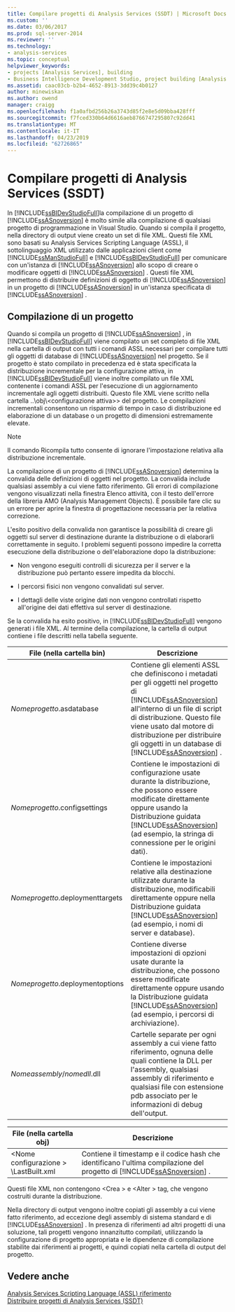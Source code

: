 ```yaml
---
title: Compilare progetti di Analysis Services (SSDT) | Microsoft Docs
ms.custom: ''
ms.date: 03/06/2017
ms.prod: sql-server-2014
ms.reviewer: ''
ms.technology:
- analysis-services
ms.topic: conceptual
helpviewer_keywords:
- projects [Analysis Services], building
- Business Intelligence Development Studio, project building [Analysis Services]
ms.assetid: caac03cb-b2b4-4652-8913-3dd39c4b0127
author: minewiskan
ms.author: owend
manager: craigg
ms.openlocfilehash: f1a0afbd256b26a3743d85f2e8e5d09bba428fff
ms.sourcegitcommit: f7fced330b64d6616aeb8766747295807c92dd41
ms.translationtype: MT
ms.contentlocale: it-IT
ms.lasthandoff: 04/23/2019
ms.locfileid: "62726865"
---
```

# <a name="build-analysis-services-projects-ssdt"></a>Compilare progetti di Analysis Services (SSDT)
  In [!INCLUDE[ssBIDevStudioFull](../../includes/ssbidevstudiofull-md.md)]la compilazione di un progetto di [!INCLUDE[ssASnoversion](../../includes/ssasnoversion-md.md)] è molto simile alla compilazione di qualsiasi progetto di programmazione in Visual Studio. Quando si compila il progetto, nella directory di output viene creato un set di file XML. Questi file XML sono basati su Analysis Services Scripting Language (ASSL), il sottolinguaggio XML utilizzato dalle applicazioni client come [!INCLUDE[ssManStudioFull](../../includes/ssmanstudiofull-md.md)] e [!INCLUDE[ssBIDevStudioFull](../../includes/ssbidevstudiofull-md.md)] per comunicare con un'istanza di [!INCLUDE[ssASnoversion](../../includes/ssasnoversion-md.md)] allo scopo di creare o modificare oggetti di [!INCLUDE[ssASnoversion](../../includes/ssasnoversion-md.md)] . Questi file XML permettono di distribuire definizioni di oggetto di [!INCLUDE[ssASnoversion](../../includes/ssasnoversion-md.md)] in un progetto di [!INCLUDE[ssASnoversion](../../includes/ssasnoversion-md.md)] in un'istanza specificata di [!INCLUDE[ssASnoversion](../../includes/ssasnoversion-md.md)] .  
  
## <a name="building-a-project"></a>Compilazione di un progetto  
 Quando si compila un progetto di [!INCLUDE[ssASnoversion](../../includes/ssasnoversion-md.md)] , in [!INCLUDE[ssBIDevStudioFull](../../includes/ssbidevstudiofull-md.md)] viene compilato un set completo di file XML nella cartella di output con tutti i comandi ASSL necessari per compilare tutti gli oggetti di database di [!INCLUDE[ssASnoversion](../../includes/ssasnoversion-md.md)] nel progetto. Se il progetto è stato compilato in precedenza ed è stata specificata la distribuzione incrementale per la configurazione attiva, in [!INCLUDE[ssBIDevStudioFull](../../includes/ssbidevstudiofull-md.md)] viene inoltre compilato un file XML contenente i comandi ASSL per l'esecuzione di un aggiornamento incrementale agli oggetti distribuiti. Questo file XML viene scritto nella cartella ..\obj\\\<configurazione attiva>\> del progetto. Le compilazioni incrementali consentono un risparmio di tempo in caso di distribuzione ed elaborazione di un database o un progetto di dimensioni estremamente elevate.  
  
> [!NOTE]  
>  Il comando Ricompila tutto consente di ignorare l'impostazione relativa alla distribuzione incrementale.  
  
 La compilazione di un progetto di [!INCLUDE[ssASnoversion](../../includes/ssasnoversion-md.md)] determina la convalida delle definizioni di oggetti nel progetto. La convalida include qualsiasi assembly a cui viene fatto riferimento. Gli errori di compilazione vengono visualizzati nella finestra Elenco attività, con il testo dell'errore della libreria AMO (Analysis Management Objects). È possibile fare clic su un errore per aprire la finestra di progettazione necessaria per la relativa correzione.  
  
 L'esito positivo della convalida non garantisce la possibilità di creare gli oggetti sul server di destinazione durante la distribuzione o di elaborarli correttamente in seguito. I problemi seguenti possono impedire la corretta esecuzione della distribuzione o dell'elaborazione dopo la distribuzione:  
  
-   Non vengono eseguiti controlli di sicurezza per il server e la distribuzione può pertanto essere impedita da blocchi.  
  
-   I percorsi fisici non vengono convalidati sul server.  
  
-   I dettagli delle viste origine dati non vengono controllati rispetto all'origine dei dati effettiva sul server di destinazione.  
  
 Se la convalida ha esito positivo, in [!INCLUDE[ssBIDevStudioFull](../../includes/ssbidevstudiofull-md.md)] vengono generati i file XML. Al termine della compilazione, la cartella di output contiene i file descritti nella tabella seguente.  
  
|File (nella cartella bin)|Descrizione|  
|-----------------------------|-----------------|  
|*Nomeprogetto*.asdatabase|Contiene gli elementi ASSL che definiscono i metadati per gli oggetti nel progetto di [!INCLUDE[ssASnoversion](../../includes/ssasnoversion-md.md)] all'interno di un file di script di distribuzione. Questo file viene usato dal motore di distribuzione per distribuire gli oggetti in un database di [!INCLUDE[ssASnoversion](../../includes/ssasnoversion-md.md)] .|  
|*Nomeprogetto*.configsettings|Contiene le impostazioni di configurazione usate durante la distribuzione, che possono essere modificate direttamente oppure usando la Distribuzione guidata [!INCLUDE[ssASnoversion](../../includes/ssasnoversion-md.md)] (ad esempio, la stringa di connessione per le origini dati).|  
|*Nomeprogetto*.deploymenttargets|Contiene le impostazioni relative alla destinazione utilizzate durante la distribuzione, modificabili direttamente oppure nella Distribuzione guidata [!INCLUDE[ssASnoversion](../../includes/ssasnoversion-md.md)] (ad esempio, i nomi di server e database).|  
|*Nomeprogetto*.deploymentoptions|Contiene diverse impostazioni di opzioni usate durante la distribuzione, che possono essere modificate direttamente oppure usando la Distribuzione guidata [!INCLUDE[ssASnoversion](../../includes/ssasnoversion-md.md)] (ad esempio, i percorsi di archiviazione).|  
|*Nomeassembly*/*nomedll*.dll|Cartelle separate per ogni assembly a cui viene fatto riferimento, ognuna delle quali contiene la DLL per l'assembly, qualsiasi assembly di riferimento e qualsiasi file con estensione pdb associato per le informazioni di debug dell'output.|  
  
|File (nella cartella obj)|Descrizione|  
|-----------------------------|-----------------|  
|\<Nome configurazione > \LastBuilt.xml|Contiene il timestamp e il codice hash che identificano l'ultima compilazione del progetto di [!INCLUDE[ssASnoversion](../../includes/ssasnoversion-md.md)] .|  
  
 Questi file XML non contengono \<Crea > e \<Alter > tag, che vengono costruiti durante la distribuzione.  
  
 Nella directory di output vengono inoltre copiati gli assembly a cui viene fatto riferimento, ad eccezione degli assembly di sistema standard e di [!INCLUDE[ssASnoversion](../../includes/ssasnoversion-md.md)] . In presenza di riferimenti ad altri progetti di una soluzione, tali progetti vengono innanzitutto compilati, utilizzando la configurazione di progetto appropriata e le dipendenze di compilazione stabilite dai riferimenti ai progetti, e quindi copiati nella cartella di output del progetto.  
  
## <a name="see-also"></a>Vedere anche  
 [Analysis Services Scripting Language &#40;ASSL&#41; riferimento](https://docs.microsoft.com/bi-reference/assl/analysis-services-scripting-language-assl-for-xmla)   
 [Distribuire progetti di Analysis Services &#40;SSDT&#41;](deploy-analysis-services-projects-ssdt.md)  
  
  

